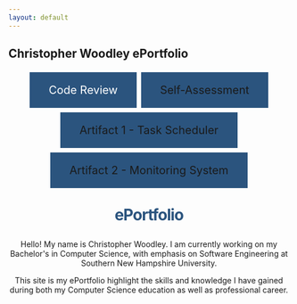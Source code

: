 ```yaml
---
layout: default
---
```

Christopher Woodley ePortfolio
---

<style type="text/css" media="screen">
  .container {
    margin: 10px auto;
    max-width: 600px;
    text-align: center;
  }
  h1 {
    margin: 30px 0;
    font-size: 2em;
    color: #2B547E;
    line-height: 1;
    letter-spacing: -1px;
  }
  .button {
    background-color: #2B547E;
    border: none;
    color: white;
    padding: 20px 34px;
    text-align: center;
    text-decoration:none;
    display: inline-block;
    font-size: 20px;
    margin: 4px 2px;
    cursor: pointer;
  }
</style>

<div class="container">
  <a href="https://www.youtube.com/watch?v=ecQVnfEU0kg&ab_channel=ChristopherWoodley" class="button">Code Review</a>
  <a href="" class="button">Self-Assessment</a>
  <a href="" class="button">Artifact 1 - Task Scheduler</a>
  <a href="" class="button">Artifact 2 - Monitoring System</a>
  <h1>ePortfolio</h1>

  <p>Hello! My name is Christopher Woodley. I am currently working on my Bachelor's in Computer Science, with emphasis on Software Engineering 
  at Southern New Hampshire University.</p>
  <p>This site is my ePortfolio highlight the skills and knowledge I have gained during both my Computer Science education as well as professional career.</p>
</div>
